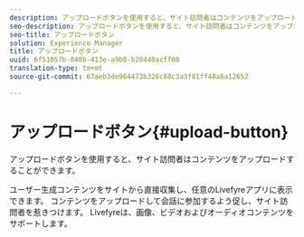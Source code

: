 ```yaml
---
description: アップロードボタンを使用すると、サイト訪問者はコンテンツをアップロードすることができます。
seo-description: アップロードボタンを使用すると、サイト訪問者はコンテンツをアップロードすることができます。
seo-title: アップロードボタン
solution: Experience Manager
title: アップロードボタン
uuid: 6f51057b-040b-413e-a9b0-b20440acff08
translation-type: tm+mt
source-git-commit: 67aeb3de964473b326c88c3a3f81ff48a6a12652

---
```



# アップロードボタン{#upload-button}

アップロードボタンを使用すると、サイト訪問者はコンテンツをアップロードすることができます。

ユーザー生成コンテンツをサイトから直接収集し、任意のLivefyreアプリに表示できます。 コンテンツをアップロードして会話に参加するよう促し、サイト訪問者を惹きつけます。 Livefyreは、画像、ビデオおよびオーディオコンテンツをサポートします。

